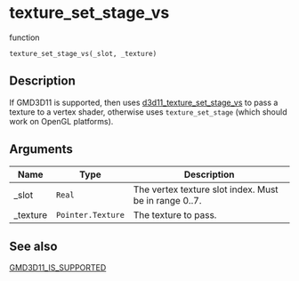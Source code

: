 # texture_set_stage_vs

<span class="badge badge-secondary">function</span>

```gml
texture_set_stage_vs(_slot, _texture)
```

## Description
If GMD3D11 is supported, then uses [d3d11_texture_set_stage_vs](d3d11_texture_set_stage_vs.html) to pass a texture to a vertex shader, otherwise uses `texture_set_stage` (which should work on OpenGL platforms).

## Arguments
| Name | Type | Description |
| ---- | ---- | ----------- |
| _slot | `Real` | The vertex texture slot index. Must be in range 0..7. |
| _texture | `Pointer.Texture` | The texture to pass. |

## See also
[GMD3D11_IS_SUPPORTED](GMD3D11_IS_SUPPORTED.html)